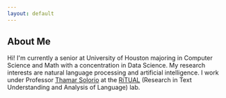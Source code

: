 ```yaml
---
layout: default
---
```


## About Me


Hi! I'm currently a senior at University of Houston majoring in Computer Science and Math with a concentration in Data Science. My research interests are natural language processing and artificial intelligence. I work under Professor [Thamar Solorio](http://solorio.uh.edu/) at the [RiTUAL](https://ritual.uh.edu/) (Research in Text Understanding and Analysis of Language) lab.

